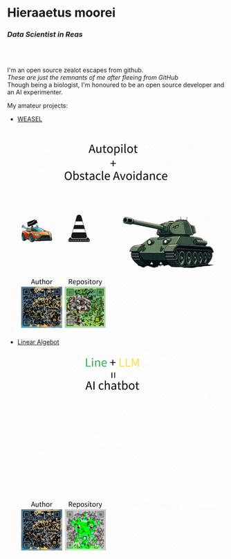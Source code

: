 # Hieraaetus moorei
### _Data Scientist in Reas_

<br>
<br>

I'm an open source zealot escapes from github.  
_These are just the remnants of me after fleeing from GitHub_  
Though being a biologist, I'm honoured to be an open source developer and an AI experimenter.  

My amateur projects:  
* [WEASEL](https://github.com/Hieraaetus-moorei/WEASEL)  
[![animated weasel's mission: detecting a tank and assaulting it after avoiding an obstacle en route to its target](https://raw.githubusercontent.com/Hieraaetus-moorei/WEASEL/main/weasel%20gif.gif)](https://github.com/Hieraaetus-moorei/WEASEL)

* [Linear Algebot](https://github.com/Hieraaetus-moorei/Linear_Algebot)  
[![animated human-bot chatting](https://raw.githubusercontent.com/Hieraaetus-moorei/Linear_Algebot/main/Linear%20algebot.gif)](https://github.com/Hieraaetus-moorei/Linear_Algebot)

